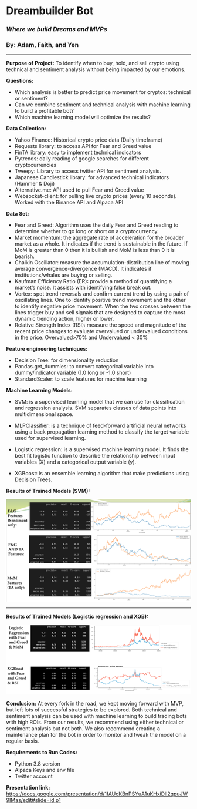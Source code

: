 # Dreambuilder Bot
### *Where we build Dreams and MVPs*
### By: Adam, Faith, and Yen
--------------------------------------------

**Purpose of Project:** To identify when to buy, hold, and sell crypto using technical and sentiment analysis without being impacted by our emotions.

**Questions:**
- Which analysis is better to predict price movement for cryptos: technical or sentiment? 
- Can we combine sentiment and technical analysis with machine learning to build a profitable bot?
- Which machine learning model will optimize the results?

**Data Collection:**
- Yahoo Finance: Historical crypto price data (Daily timeframe)
- Requests library: to access API for Fear and Greed value
- FinTA library: easy to implement technical indicators
- Pytrends: daily reading of google searches for different cryptocurrencies
- Tweepy: Library to access twitter API for sentiment analysis.
- Japanese Candlestick library: for advanced technical indicators (Hammer & Doji)
- Alternative.me:  API used to pull Fear and Greed value
- Websocket-client: for pulling live crypto prices (every 10 seconds). Worked with the Binance API and Alpaca API

**Data Set:**
- Fear and Greed: Algorithm uses the daily Fear and Greed reading to determine whether to go long or short on a cryptocurrency. 
- Market momentum: the aggregate rate of acceleration for the broader market as a whole. It indicates if the trend is sustainable in the future. If MoM is greater than 0 then it is bullish and MoM is less than 0 it is bearish. 
- Chaikin Oscillator: measure the accumulation-distribution line of moving average convergence-divergence (MACD). It indicates if institutions/whales are buying or selling. 
- Kaufman Efficiency Ratio (ER): provide a method of quantifying a market’s noise. It assists with identifying false break out. 
- Vortex: spot trend reversals and confirm current trend by using a pair of oscillating lines. One to identify positive trend movement and the other to identify negative price movement. When the two crosses between the lines trigger buy and sell signals that are designed to capture the most dynamic trending action, higher or lower. 
- Relative Strength Index (RSI): measure the speed and magnitude of the recent price changes to evaluate overvalued or undervalued conditions in the price. Overvalued>70% and Undervalued < 30%

**Feature engineering techniques:** 
- Decision Tree: for dimensionality reduction
- Pandas.get_dummies: to convert categorical variable into dummy/indicator variable (1.0 long or -1.0 short)
- StandardScaler: to scale features for machine learning

**Machine Learning Models:**
- SVM: is a supervised learning model that we can use for classification and regression analysis. SVM separates classes of data points into multidimensional space. 

- MLPClassifier:  is a technique of feed-forward artificial neural networks using a back propagation learning method to classify the target variable used for supervised learning.

- Logistic regression: is a supervised machine learning model. It finds the best fit logistic function to describe the relationship between input variables (X) and a categorical output variable (y).

- XGBoost: is an ensemble learning algorithm that make predictions using Decision Trees.

**Results of Trained Models (SVM):**

![SVM_results](Images/SVM_3.png)

---

**Results of Trained Models (Logistic regression and XGB):**

![ML_results](Images/ML_2.png)

**Conclusion:**
At every fork in the road, we kept moving forward with MVP, but left lots of successful strategies to be explored. Both technical and sentiment analysis can be used with machine learning to build trading bots with high ROIs. From our results, we recommend using either technical or sentiment analysis but not both. We also recommend creating a maintenance plan for the bot in order to monitor and tweak the model on a regular basis. 

**Requirements to Run Codes:**
- Python 3.8 version
- Alpaca Keys and env file
- Twitter account

**Presentation link:**  https://docs.google.com/presentation/d/1fAUcKBnPSYuA1uKHxiDll2qpuJW9IMas/edit#slide=id.p1




